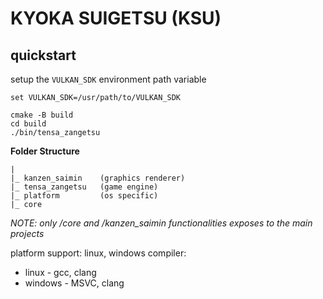 # KYOKA SUIGETSU (KSU)

## quickstart
setup the `VULKAN_SDK` environment path variable

```
set VULKAN_SDK=/usr/path/to/VULKAN_SDK
```

```
cmake -B build
cd build
./bin/tensa_zangetsu
```


**Folder Structure**
```
|
|_ kanzen_saimin    (graphics renderer)
|_ tensa_zangetsu   (game engine)
|_ platform         (os specific)
|_ core

```

*NOTE: only /core and /kanzen_saimin functionalities exposes to the main projects*

platform support: linux, windows
compiler:
- linux - gcc, clang
- windows - MSVC, clang
